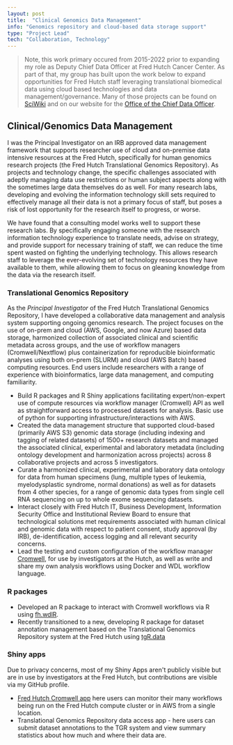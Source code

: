 ```yaml
---
layout: post
title:  "Clinical Genomics Data Management"
info: "Genomics repository and cloud-based data storage support"
type: "Project Lead"
tech: "Collaboration, Technology"
---
```


>Note, this work primary occured from 2015-2022 prior to expanding my role as Deputy Chief Data Officer at Fred Hutch Cancer Center.  As part of that, my group has built upon the work below to expand opportunities for Fred Hutch staff leveraging translational biomedical data using cloud based technologies and data management/governance.  Many of those projects can be found on [SciWiki](https://sciwiki.fredhutch.org/) and on our website for the [Office of the Chief Data Officer](https://ocdo.fredhutch.org/).

## Clinical/Genomics Data Management
I was the Principal Investigator on an IRB approved data management framework that supports researcher use of cloud and on-premise data intensive resources at the Fred Hutch, specifically for human genomics research projects (the Fred Hutch Translational Genomics Repository).  As projects and technology change, the specific challenges associated with adeptly managing data use restrictions or human subject aspects along with the sometimes large data themselves do as well.  For many research labs, developing and evolving the information technology skill sets required to effectively manage all their data is not a primary focus of staff, but poses a risk of lost opportunity for the research itself to progress, or worse.

We have found that a consulting model works well to support these research labs.  By specifically engaging someone with the research information technology experience to translate needs, advise on strategy, and provide support for necessary training of staff, we can reduce the time spent wasted on fighting the underlying technology.  This allows research staff to leverage the ever-evolving set of technology resources they have available to them, while allowing them to focus on gleaning knowledge from the data via the research itself.

### Translational Genomics Repository  
As the *Principal Investigator* of the Fred Hutch Translational Genomics Repository, I have developed a collaborative data management and analysis system supporting ongoing genomics research.  The project focuses on the use of on-prem and cloud (AWS, Google, and now Azure) based data storage, harmonized collection of associated clinical and scientific metadata across groups, and the use of workflow managers (Cromwell/Nextflow) plus containerization for reproducible bioinformatic analyses using both on-prem (SLURM) and cloud (AWS Batch) based computing resources.  End users include researchers with a range of experience with bioinformatics, large data management, and computing familiarity.   

- Build R packages and R Shiny applications facilitating expert/non-expert use of compute resources via workflow manager (Cromwell) API as well as straightforward access to processed datasets for analysis.  Basic use of python for supporting infrastructure/interactions with AWS.  
- Created the data management structure that supported cloud-based (primarily AWS S3) genomic data storage (including indexing and tagging of related datasets) of 1500+ research datasets and managed the associated clinical, experimental and laboratory metadata (including ontology development and harmonization across projects) across 8 collaborative projects and across 5 investigators.
- Curate a harmonized clinical, experimental and laboratory data ontology for data from human specimens (lung, multiple types of leukemia, myelodysplastic syndrome, normal donations) as well as for datasets from 4 other species, for a range of genomic data types from single cell RNA sequencing on up to whole exome sequencing datasets.  
- Interact closely with Fred Hutch IT, Business Development, Information Security Office and Institutional Review Board to ensure that technological solutions met requirements associated with human clinical and genomic data with respect to patient consent, study approval (by IRB), de-identification, access logging and all relevant security concerns.  
- Lead the testing and custom configuration of the workflow manager [Cromwell](https://github.com/broadinstitute/cromwell), for use by investigators at the Hutch, as well as write and share my own analysis workflows using Docker and WDL workflow language.


### R packages  
- Developed an R package to interact with Cromwell workflows via R using [fh.wdlR](https://github.com/FredHutch/fh.wdlR).
- Recently transitioned to a new, developing R package for dataset annotation management based on the Translational Genomics Repository system at the Fred Hutch using [tgR.data](https://github.com/FredHutch/tgR.data)

### Shiny apps  
Due to privacy concerns, most of my Shiny Apps aren't publicly visible but are in use by investigators at the Fred Hutch, but contributions are visible via my GitHub profile. 
- [Fred Hutch Cromwell app](https://cromwellapp.fredhutch.org/) here users can monitor their many workflows being run on the Fred Hutch compute cluster or in AWS from a single location.   
- Translational Genomics Repository data access app - here users can submit dataset annotations to the TGR system and view summary statistics about how much and where their data are.  
